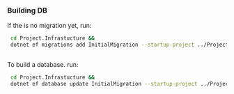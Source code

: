 ### Building DB


If the is no migration yet, run:
```bash
 cd Project.Infrastucture &&
 dotnet ef migrations add InitialMigration --startup-project ../Project.API/Project.API.csproj
 
```

To build a database. run:
```bash
 cd Project.Infrastucture &&
 dotnet ef database update InitialMigration --startup-project ../Project.API/Project.API.csproj
```